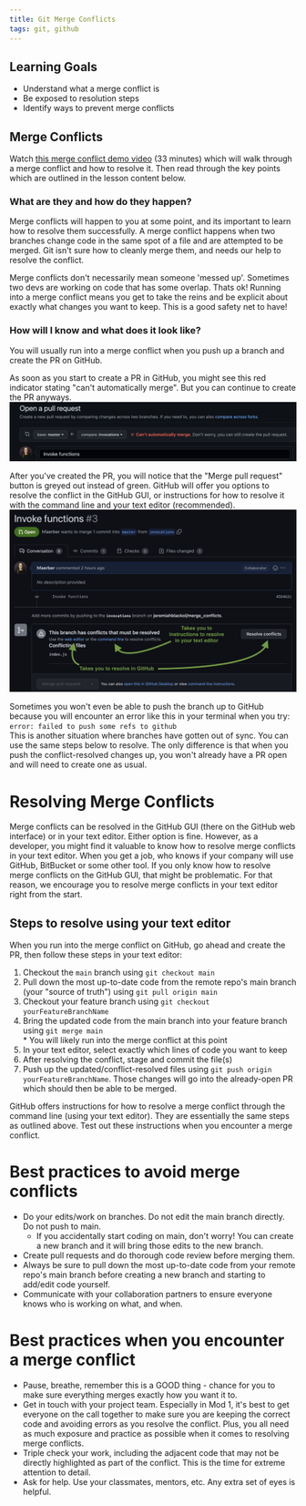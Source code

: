 ```yaml
---
title: Git Merge Conflicts
tags: git, github
---
```


## Learning Goals
- Understand what a merge conflict is
- Be exposed to resolution steps
- Identify ways to prevent merge conflicts

## Merge Conflicts

<!-- Watch [this merge conflict demo video](https://youtu.be/j0MW7jSc25I?t=0h00m00s) -->
Watch <a href="https://youtu.be/j0MW7jSc25I?t=0h00m00s" target="_blank">this merge conflict demo video</a> (33 minutes) which will walk through a merge conflict and how to resolve it.   Then read through the key points which are outlined in the lesson content below.

### What are they and how do they happen?  
Merge conflicts will happen to you at some point, and its important to learn how to resolve them successfully. A merge conflict happens when two branches change code in the same spot of a file and are attempted to be merged. Git isn't sure how to cleanly merge them, and needs our help to resolve the conflict.  

Merge conflicts don't necessarily mean someone 'messed up'.  Sometimes two devs are working on code that has some overlap.  Thats ok!  Running into a merge conflict means you get to take the reins and be explicit about exactly what changes you want to keep.  This is a good safety net to have!  

### How will I know and what does it look like?
You will usually run into a merge conflict when you push up a branch and create the PR on GitHub.  

As soon as you start to create a PR in GitHub, you might see this red indicator stating "can't automatically merge".  But you can continue to create the PR anyways.
<img class="small" src="../../assets/images/lessons/merge-conflicts/cant-automatically-merge.png">  

After you've created the PR, you will notice that the "Merge pull request" button is greyed out instead of green.  GitHub will offer you options to resolve the conflict in the GitHub GUI, or instructions for how to resolve it with the command line and your text editor (recommended).
<img class="small" src="../../assets/images/lessons/merge-conflicts/merge-conflict-buttons.png">

Sometimes you won't even be able to push the branch up to GitHub because you will encounter an error like this in your terminal when you try:  
  `error: failed to push some refs to github`  
This is another situation where branches have gotten out of sync. You can use the same steps below to resolve. The only difference is that when you push the conflict-resolved changes up, you won't already have a PR open and will need to create one as usual.

# Resolving Merge Conflicts
Merge conflicts can be resolved in the GitHub GUI (there on the GitHub web interface) or in your text editor.  Either option is fine.  However, as a developer, you might find it valuable to know how to resolve merge conflicts in your text editor.  When you get a job, who knows if your company will use GitHub, BitBucket or some other tool.  If you only know how to resolve merge conflicts on the GitHub GUI, that might be problematic.  For that reason, we encourage you to resolve merge conflicts in your text editor right from the start.

## Steps to resolve using your text editor
When you run into the merge conflict on GitHub, go ahead and create the PR, then follow these steps in your text editor:  
  1) Checkout the `main` branch using `git checkout main`  
  2) Pull down the most up-to-date code from the remote repo's main branch (your "source of truth") using `git pull origin main`  
  3) Checkout your feature branch using `git checkout yourFeatureBranchName`  
  4) Bring the updated code from the main branch into your feature branch using `git merge main`  
    * You will likely run into the merge conflict at this point  
  5) In your text editor, select exactly which lines of code you want to keep  
  6) After resolving the conflict, stage and commit the file(s)  
  7) Push up the updated/conflict-resolved files using `git push origin yourFeatureBranchName`.  Those changes will go into the already-open PR which should then be able to be merged.

GitHub offers instructions for how to resolve a merge conflict through the command line (using your text editor).  They are essentially the same steps as outlined above.  Test out these instructions when you encounter a merge conflict.  

# Best practices to avoid merge conflicts
- Do your edits/work on branches.  Do not edit the main branch directly. Do not push to main.
  - If you accidentally start coding on main, don't worry!  You can create a new branch and it will bring those edits to the new branch.
- Create pull requests and do thorough code review before merging them.
- Always be sure to pull down the most up-to-date code from your remote repo's main branch before creating a new branch and starting to add/edit code yourself.
- Communicate with your collaboration partners to ensure everyone knows who is working on what, and when.

# Best practices when you encounter a merge conflict
- Pause, breathe, remember this is a GOOD thing - chance for you to make sure everything merges exactly how you want it to.
- Get in touch with your project team.  Especially in Mod 1, it's best to get everyone on the call together to make sure you are keeping the correct code and avoiding errors as you resolve the conflict.  Plus, you all need as much exposure and practice as possible when it comes to resolving merge conflicts.
- Triple check your work, including the adjacent code that may not be directly highlighted as part of the conflict.  This is the time for extreme attention to detail.
- Ask for help.  Use your classmates, mentors, etc.  Any extra set of eyes is helpful.
